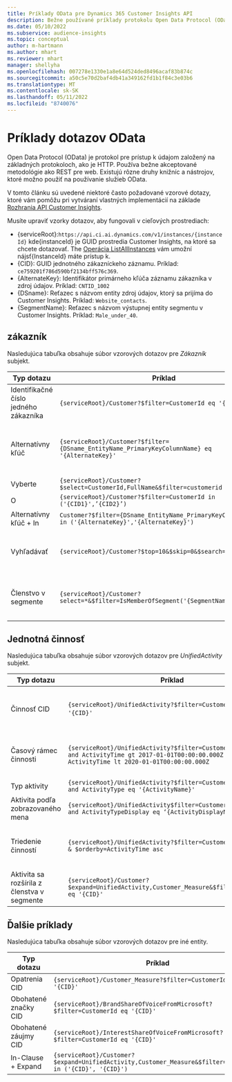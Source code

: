 ```yaml
---
title: Príklady OData pre Dynamics 365 Customer Insights API
description: Bežne používané príklady protokolu Open Data Protocol (OData) na dopytovanie rozhraní API Customer Insights na kontrolu údajov.
ms.date: 05/10/2022
ms.subservice: audience-insights
ms.topic: conceptual
author: m-hartmann
ms.author: mhart
ms.reviewer: mhart
manager: shellyha
ms.openlocfilehash: 007278e1330e1a8e64d524ded8496acaf83b874c
ms.sourcegitcommit: a50c5e70d2baf4db41a349162fd1b1f84c3e03b6
ms.translationtype: MT
ms.contentlocale: sk-SK
ms.lasthandoff: 05/11/2022
ms.locfileid: "8740076"
---
```

# <a name="odata-query-examples"></a>Príklady dotazov OData

Open Data Protocol (OData) je protokol pre prístup k údajom založený na základných protokoloch, ako je HTTP. Používa bežne akceptované metodológie ako REST pre web. Existujú rôzne druhy knižníc a nástrojov, ktoré možno použiť na používanie služieb OData.

V tomto článku sú uvedené niektoré často požadované vzorové dotazy, ktoré vám pomôžu pri vytváraní vlastných implementácií na základe [Rozhrania API Customer Insights](apis.md).

Musíte upraviť vzorky dotazov, aby fungovali v cieľových prostrediach: 

- {serviceRoot}:`https://api.ci.ai.dynamics.com/v1/instances/{instanceId}` kde{instanceId} je GUID prostredia Customer Insights, na ktoré sa chcete dotazovať. The [Operácia ListAllInstances](https://developer.ci.ai.dynamics.com/api-details#api=CustomerInsights&operation=Get-all-instances) vám umožní nájsť{InstanceId} máte prístup k.
- {CID}: GUID jednotného zákazníckeho záznamu. Príklad: `ce759201f786d590bf2134bff576c369`.
- {AlternateKey}: Identifikátor primárneho kľúča záznamu zákazníka v zdroj údajov. Príklad: `CNTID_1002`
- {DSname}: Reťazec s názvom entity zdroj údajov, ktorý sa prijíma do Customer Insights. Príklad: `Website_contacts`.
- {SegmentName}: Reťazec s názvom výstupnej entity segmentu v Customer Insights. Príklad: `Male_under_40`.

## <a name="customer"></a>zákazník

Nasledujúca tabuľka obsahuje súbor vzorových dotazov pre *Zákazník* subjekt.


|Typ dotazu |Príklad  | Poznámka  |
|---------|---------|---------|
|Identifikačné číslo jedného zákazníka     | `{serviceRoot}/Customer?$filter=CustomerId eq '{CID}'`          |  |
|Alternatívny kľúč    | `{serviceRoot}/Customer?$filter={DSname_EntityName_PrimaryKeyColumnName} eq '{AlternateKey}' `         |  Alternatívne kľúče pretrvávajú v jednotnej entite zákazníka       |
|Vyberte   | `{serviceRoot}/Customer?$select=CustomerId,FullName&$filter=customerid eq '1'`        |         |
|O    | `{serviceRoot}/Customer?$filter=CustomerId in ('{CID1}',’{CID2}’)`        |         |
|Alternatívny kľúč + In   | `Customer?$filter={DSname_EntityName_PrimaryKeyColumnName} in ('{AlternateKey}','{AlternateKey}')`         |         |
|Vyhľadávať  | `{serviceRoot}/Customer?$top=10&$skip=0&$search="string"`        |   Vráti 10 najlepších výsledkov pre hľadaný reťazec      |
|Členstvo v segmente  | `{serviceRoot}/Customer?select=*&$filter=IsMemberOfSegment('{SegmentName}')&$top=10  `     | Vráti prednastavený počet riadkov z entity segmentácie.      |

## <a name="unified-activity"></a>Jednotná činnosť

Nasledujúca tabuľka obsahuje súbor vzorových dotazov pre *UnifiedActivity* subjekt.

|Typ dotazu |Príklad  | Poznámka  |
|---------|---------|---------|
|Činnosť CID     | `{serviceRoot}/UnifiedActivity?$filter=CustomerId eq '{CID}'`          | Uvádza aktivity konkrétneho profilu zákazníka |
|Časový rámec činnosti    | `{serviceRoot}/UnifiedActivity?$filter=CustomerId eq '{CID}' and ActivityTime gt 2017-01-01T00:00:00.000Z and ActivityTime lt 2020-01-01T00:00:00.000Z`     |  Aktivity zákazníckeho profilu v časovom rámci       |
|Typ aktivity    |   `{serviceRoot}/UnifiedActivity?$filter=CustomerId eq '{CID}' and ActivityType eq '{ActivityName}'`        |         |
|Aktivita podľa zobrazovaného mena     | `{serviceRoot}/UnifiedActivity$filter=CustomerId eq ‘{CID}’ and ActivityTypeDisplay eq ‘{ActivityDisplayName}’ `        | |
|Triedenie činností    | `{serviceRoot}/UnifiedActivity?$filter=CustomerId eq ‘{CID}’ & $orderby=ActivityTime asc`     |  Zoraďte aktivity vzostupne alebo zostupne       |
|Aktivita sa rozšírila z členstva v segmente  |   `{serviceRoot}/Customer?$expand=UnifiedActivity,Customer_Measure&$filter=CustomerId eq '{CID}'`     |         |

## <a name="other-examples"></a>Ďalšie príklady

Nasledujúca tabuľka obsahuje súbor vzorových dotazov pre iné entity.

|Typ dotazu |Príklad  | Poznámka  |
|---------|---------|---------|
|Opatrenia CID    | `{serviceRoot}/Customer_Measure?$filter=CustomerId eq '{CID}'`          |  |
|Obohatené značky CID    | `{serviceRoot}/BrandShareOfVoiceFromMicrosoft?$filter=CustomerId eq '{CID}'`  |       |
|Obohatené záujmy CID    |   `{serviceRoot}/InterestShareOfVoiceFromMicrosoft?$filter=CustomerId eq '{CID}'`       |         |
|In-Clause + Expand     | `{serviceRoot}/Customer?$expand=UnifiedActivity,Customer_Measure&$filter=CustomerId in ('{CID}', '{CID}')`         | |
